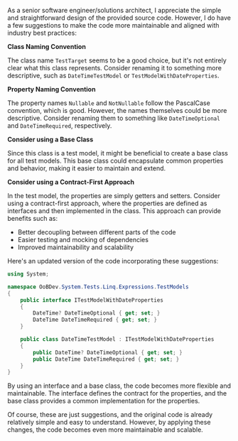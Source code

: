 As a senior software engineer/solutions architect, I appreciate the simple and straightforward design of the provided source code. However, I do have a few suggestions to make the code more maintainable and aligned with industry best practices:

**Class Naming Convention**

The class name `TestTarget` seems to be a good choice, but it's not entirely clear what this class represents. Consider renaming it to something more descriptive, such as `DateTimeTestModel` or `TestModelWithDateProperties`.

**Property Naming Convention**

The property names `Nullable` and `NotNullable` follow the PascalCase convention, which is good. However, the names themselves could be more descriptive. Consider renaming them to something like `DateTimeOptional` and `DateTimeRequired`, respectively.

**Consider using a Base Class**

Since this class is a test model, it might be beneficial to create a base class for all test models. This base class could encapsulate common properties and behavior, making it easier to maintain and extend.

**Consider using a Contract-First Approach**

In the test model, the properties are simply getters and setters. Consider using a contract-first approach, where the properties are defined as interfaces and then implemented in the class. This approach can provide benefits such as:

* Better decoupling between different parts of the code
* Easier testing and mocking of dependencies
* Improved maintainability and scalability

Here's an updated version of the code incorporating these suggestions:
```csharp
using System;

namespace OoBDev.System.Tests.Linq.Expressions.TestModels
{
    public interface ITestModelWithDateProperties
    {
        DateTime? DateTimeOptional { get; set; }
        DateTime DateTimeRequired { get; set; }
    }

    public class DateTimeTestModel : ITestModelWithDateProperties
    {
        public DateTime? DateTimeOptional { get; set; }
        public DateTime DateTimeRequired { get; set; }
    }
}
```
By using an interface and a base class, the code becomes more flexible and maintainable. The interface defines the contract for the properties, and the base class provides a common implementation for the properties.

Of course, these are just suggestions, and the original code is already relatively simple and easy to understand. However, by applying these changes, the code becomes even more maintainable and scalable.